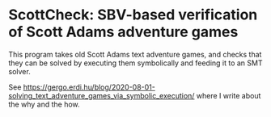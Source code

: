 # ScottCheck: SBV-based verification of Scott Adams adventure games

This program takes old Scott Adams text adventure games, and checks
that they can be solved by executing them symbolically and feeding it
to an SMT solver.

See https://gergo.erdi.hu/blog/2020-08-01-solving_text_adventure_games_via_symbolic_execution/
where I write about the why and the how.
